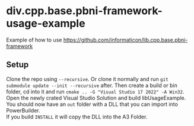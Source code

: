 # div.cpp.base.pbni-framework-usage-example
Example of how to use https://github.com/informaticon/lib.cpp.base.pbni-framework

## Setup
Clone the repo using ``--recursive``. Or clone it normally and run ``git submodule update --init --recursive`` after. Then create a build or bin folder, cd into it and run ``cmake .. -G "Visual Studio 17 2022" -A Win32``. Open the newly crated Visual Studio Solution and build libUsageExample. You should now have an `out` folder with a DLL that you can import into PowerBuilder.\
If you build `INSTALL` it will copy the DLL into the A3 Folder.
